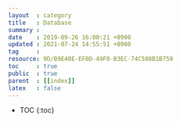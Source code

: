 ```yaml
---
layout  : category
title   : Database
summary : 
date    : 2019-09-26 16:00:21 +0900
updated : 2021-07-24 14:55:51 +0900
tag     : 
resource: 9D/B9E40E-EF0D-49F0-B3EC-74C508B1B759
toc     : true
public  : true
parent  : [[index]]
latex   : false
---
```

* TOC
{:toc}

